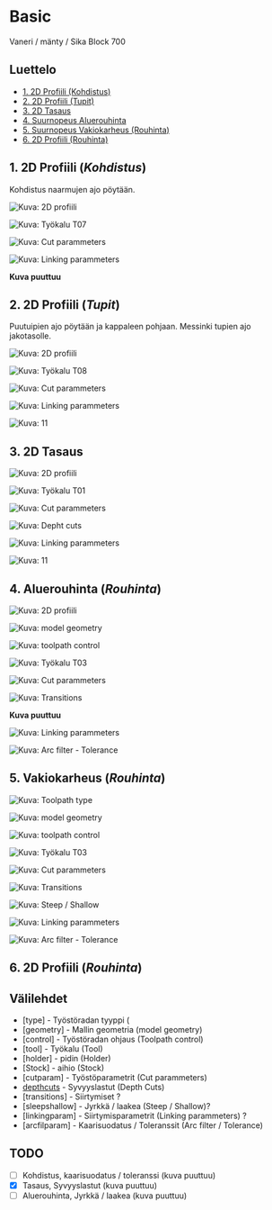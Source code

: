 # Basic
Vaneri / mänty / Sika Block 700

## Luettelo
- [1. 2D Profiili (Kohdistus)](#1-2d-profiili-kohdistus)
- [2. 2D Profiili (Tupit)](#2-2d-profiili-tupit)
- [3. 2D Tasaus](#3-2d-tasaus)
- [4. Suurnopeus Aluerouhinta](#4-aluerouhinta-rouhinta)
- [5. Suurnopeus Vakiokarheus (Rouhinta)](#5-vakiokarheus-rouhinta)
- [6. 2D Profiili (Rouhinta)](#6-2d-profiili-rouhinta)

## **1.** 2D Profiili (*Kohdistus*)
Kohdistus naarmujen ajo pöytään.

![Kuva: 2D profiili][type_contour]

![Kuva: Työkalu T07][tool_t7]

![Kuva: Cut parammeters][cutparam-contour-1]

![Kuva: Linking parammeters][linkingparam-target]

**Kuva puuttuu**


## **2.** 2D Profiili (*Tupit*)
Puutuipien ajo pöytään ja kappaleen pohjaan. Messinki tupien ajo jakotasolle.

![Kuva: 2D profiili][type_contour]

![Kuva: Työkalu T08][tool_t8-1]

![Kuva: Cut parammeters][cutparam-contour-1]

![Kuva: Linking parammeters][linkingparam-woodenpin]

![Kuva: 11][arcfilparam-woodenpin]

## **3.** 2D Tasaus

![Kuva: 2D profiili][type_face]

![Kuva: Työkalu T01][tool_t1]

![Kuva: Cut parammeters][cutparam-face]

![Kuva: Depht cuts][depthcuts]

![Kuva: Linking parammeters][linkingparam-face]

![Kuva: 11][arcfilparam-face]

## **4.** Aluerouhinta (*Rouhinta*)

![Kuva: 2D profiili][type-arearoughing]

![Kuva: model geometry][geometry-roughing]

![Kuva: toolpath control][control-1]

![Kuva: Työkalu T03][tool_t3]

![Kuva: Cut parammeters][cutparam-area]


![Kuva: Transitions][transitions-1]

**Kuva puuttuu**

![Kuva: Linking parammeters][linkingparam-1]

![Kuva: Arc filter - Tolerance][arcfilparam-roughing]

## **5.** Vakiokarheus (*Rouhinta*)

![Kuva: Toolpath type][type-scallop]

![Kuva: model geometry][geometry-roughing]

![Kuva: toolpath control][control-2]

![Kuva: Työkalu T03][tool_t3]

![Kuva: Cut parammeters][cutparam-scallop-1]

![Kuva: Transitions][transitions-2]

![Kuva: Steep / Shallow][steepshallow-1]

![Kuva: Linking parammeters][linkingparam-2]

![Kuva: Arc filter - Tolerance][arcfilparam-roughing-2]

## **6.** 2D Profiili (*Rouhinta*)

[type_contour]: Images/Toolpath_type-2D_Contour.png 'Työstöradan tyyppi'
[tool_t7]: Images/Tool-T07-Target.png 'Työkalu'
[cutparam-contour-1]: Images/Cut_parammeters-Contour_1.png 'Työstöparametrit'
[linkingparam-target]: Images/Linking_parameters-Target.png 'Siirtymisparametrit'
[arcfilparam-target]: Images/Arc_filter_Tolerance-Target.png 'Kaarisuodatus / Toleranssi'
[tool_t8-1]: Images/Tool-T08-8T-.png 'Työkalu'
[cutparam-contour-2]: Images/Cut_parammeters-Contour_2.png 'Työstöparametrit'
[linkingparam-woodenpin]: Images/Linking_parameters-woodenpin.png 'Siirtymisparametrit'
[arcfilparam-woodenpin]: Images/Arc_filter_Tolerance-woodenpin.png 'Kaarisuodatus / Toleranssi'
[type_face]: Images/Toolpath_type-2D_Face.png 'Työstöradan tyyppi'
[tool_t1]: Images/Tool-T01-80L.png 'Työkalu'
[cutparam-face]: Images/Cut_parammeters-Face.png 'Työstöparametrit'
[depthcuts]: Images/Depht_cuts-Face.png 'Syvyyslastut'
[linkingparam-face]: Images/Linking_parameters-face.png 'Siirtymisparametrit'
[arcfilparam-face]: Images/Arc_filter_Tolerance-face.png 'Kaarisuodatus / Toleranssi'
[type-arearoughing]: Images/Toolpath_type-Area_roughing.png 'Työstöradan tyyppi'
[geometry-roughing]: Images/Model_geometry-Roughing.png 'Mallin geometria'
[control-1]: Images/Toolpath_control-1.png 'Työstöradan ohjaus'
[tool_t3]: Images/Tool-T03-20R.png 'Työkalu'
[cutparam-area]: Images/Cut_parammeters-Area_roughing.png 'Työstöparametrit'

[transitions-1]: Images/Transitions-1.png 'Siirtymiset'
[linkingparam-1]: Images/Linking_parameters-1.png 'Siirtymisparametrit'
[arcfilparam-roughing]: Images/Arc_filter_Tolerance-roughing.png 'Kaarisuodatus / Toleranssi'
[type-scallop]: Images/Toolpath_type-Scallop.png 'Työstöradan tyyppi'
[control-2]: Images/Toolpath_control-2.png 'Työstöradan ohjaus'
[cutparam-scallop-1]: Images/Cut_parameters-Sacallop-1.png 'Työstöparametrit'
[transitions-2]: Images/Transitions-2.png 'Siirtymiset'
[steepshallow-1]: Images/Steep_shallow-1.png 'Jyrkkä / laakea'
[linkingparam-2]: Images/Linking_parameters-2.png 'Siirtymisparametrit'
[arcfilparam-roughing-2]: Images/Arc_filter_Tolerance-roughing-2.png 'Kaarisuodatus / Toleranssi'

## Välilehdet 

- [type] - Työstöradan tyyppi (
- [geometry] - Mallin geometria (model geometry)
- [control] - Työstöradan ohjaus (Toolpath control)
- [tool] - Työkalu (Tool)
- [holder] - pidin (Holder)
- [Stock] - aihio (Stock)
- [cutparam] - Työstöparametrit (Cut parammeters)
- [depthcuts] - Syvyyslastut (Depth Cuts)
- [transitions] - Siirtymiset ?
- [sleepshallow] - Jyrkkä / laakea (Steep / Shallow)?
- [linkingparam] - Siirtymisparametrit (Linking parammeters) ?
- [arcfilparam] - Kaarisuodatus / Toleranssit (Arc filter / Tolerance)

## TODO
- [ ] Kohdistus, kaarisuodatus / toleranssi (kuva puuttuu)
- [x] Tasaus, Syvyyslastut (kuva puuttuu)
- [ ] Aluerouhinta, Jyrkkä / laakea (kuva puuttuu)
